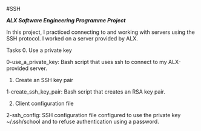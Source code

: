 #SSH

***ALX Software Engineering Programme Project***

In this project, I practiced connecting to and working with servers using the SSH protocol. I worked on a server provided by ALX.

Tasks
0. Use a private key

0-use_a_private_key: Bash script that uses ssh to connect to my ALX-provided server.

1. Create an SSH key pair

1-create_ssh_key_pair: Bash script that creates an RSA key pair.

2. Client configuration file

2-ssh_config: SSH configuration file configured to use the private key ~/.ssh/school and to refuse authentication using a password.
